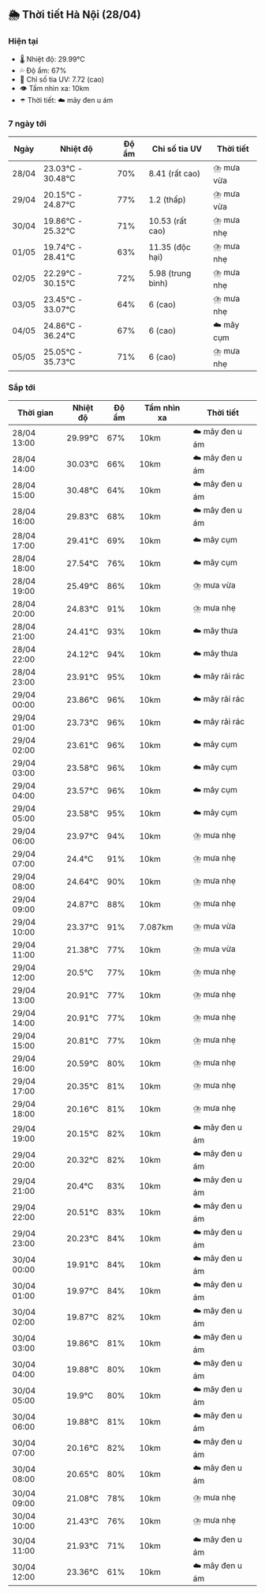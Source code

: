 ## 🌦️ Thời tiết Hà Nội (28/04)

### Hiện tại

- 🌡️ Nhiệt độ: 29.99℃
- 💦 Độ ẩm: 67%
- 🌟 Chỉ số tia UV: 7.72 (cao)
- 👁️ Tầm nhìn xa: 10km
- ☂️ Thời tiết: ☁️ mây đen u ám

### 7 ngày tới

| Ngày | Nhiệt độ | Độ ẩm | Chỉ số tia UV | Thời tiết |
| --- | --- | --- | --- | --- |
| 28/04 | 23.03℃ - 30.48℃ | 70% | 8.41 (rất cao) | ⛈️ mưa vừa |
| 29/04 | 20.15℃ - 24.87℃ | 77% | 1.2 (thấp) | ⛈️ mưa vừa |
| 30/04 | 19.86℃ - 25.32℃ | 71% | 10.53 (rất cao) | ⛈️ mưa nhẹ |
| 01/05 | 19.74℃ - 28.41℃ | 63% | 11.35 (độc hại) | ⛈️ mưa nhẹ |
| 02/05 | 22.29℃ - 30.15℃ | 72% | 5.98 (trung bình) | ⛈️ mưa nhẹ |
| 03/05 | 23.45℃ - 33.07℃ | 64% | 6 (cao) | ⛈️ mưa nhẹ |
| 04/05 | 24.86℃ - 36.24℃ | 67% | 6 (cao) | ☁️ mây cụm |
| 05/05 | 25.05℃ - 35.73℃ | 71% | 6 (cao) | ⛈️ mưa nhẹ |

### Sắp tới

| Thời gian | Nhiệt độ | Độ ẩm | Tầm nhìn xa | Thời tiết |
| --- | --- | --- | --- | --- |
| 28/04 13:00 | 29.99℃ | 67% | 10km | ☁️ mây đen u ám |
| 28/04 14:00 | 30.03℃ | 66% | 10km | ☁️ mây đen u ám |
| 28/04 15:00 | 30.48℃ | 64% | 10km | ☁️ mây đen u ám |
| 28/04 16:00 | 29.83℃ | 68% | 10km | ☁️ mây đen u ám |
| 28/04 17:00 | 29.41℃ | 69% | 10km | ☁️ mây cụm |
| 28/04 18:00 | 27.54℃ | 76% | 10km | ☁️ mây cụm |
| 28/04 19:00 | 25.49℃ | 86% | 10km | ⛈️ mưa vừa |
| 28/04 20:00 | 24.83℃ | 91% | 10km | ⛈️ mưa nhẹ |
| 28/04 21:00 | 24.41℃ | 93% | 10km | ☁️ mây thưa |
| 28/04 22:00 | 24.12℃ | 94% | 10km | ☁️ mây thưa |
| 28/04 23:00 | 23.91℃ | 95% | 10km | ☁️ mây rải rác |
| 29/04 00:00 | 23.86℃ | 96% | 10km | ☁️ mây rải rác |
| 29/04 01:00 | 23.73℃ | 96% | 10km | ☁️ mây rải rác |
| 29/04 02:00 | 23.61℃ | 96% | 10km | ☁️ mây cụm |
| 29/04 03:00 | 23.58℃ | 96% | 10km | ☁️ mây cụm |
| 29/04 04:00 | 23.57℃ | 96% | 10km | ☁️ mây cụm |
| 29/04 05:00 | 23.58℃ | 95% | 10km | ☁️ mây cụm |
| 29/04 06:00 | 23.97℃ | 94% | 10km | ⛈️ mưa nhẹ |
| 29/04 07:00 | 24.4℃ | 91% | 10km | ⛈️ mưa nhẹ |
| 29/04 08:00 | 24.64℃ | 90% | 10km | ⛈️ mưa nhẹ |
| 29/04 09:00 | 24.87℃ | 88% | 10km | ⛈️ mưa nhẹ |
| 29/04 10:00 | 23.37℃ | 91% | 7.087km | ⛈️ mưa vừa |
| 29/04 11:00 | 21.38℃ | 77% | 10km | ⛈️ mưa vừa |
| 29/04 12:00 | 20.5℃ | 77% | 10km | ⛈️ mưa nhẹ |
| 29/04 13:00 | 20.91℃ | 77% | 10km | ⛈️ mưa nhẹ |
| 29/04 14:00 | 20.91℃ | 77% | 10km | ⛈️ mưa nhẹ |
| 29/04 15:00 | 20.81℃ | 77% | 10km | ⛈️ mưa nhẹ |
| 29/04 16:00 | 20.59℃ | 80% | 10km | ⛈️ mưa nhẹ |
| 29/04 17:00 | 20.35℃ | 81% | 10km | ⛈️ mưa nhẹ |
| 29/04 18:00 | 20.16℃ | 81% | 10km | ⛈️ mưa nhẹ |
| 29/04 19:00 | 20.15℃ | 82% | 10km | ☁️ mây đen u ám |
| 29/04 20:00 | 20.32℃ | 82% | 10km | ☁️ mây đen u ám |
| 29/04 21:00 | 20.4℃ | 83% | 10km | ☁️ mây đen u ám |
| 29/04 22:00 | 20.51℃ | 83% | 10km | ☁️ mây đen u ám |
| 29/04 23:00 | 20.23℃ | 84% | 10km | ☁️ mây đen u ám |
| 30/04 00:00 | 19.91℃ | 84% | 10km | ☁️ mây đen u ám |
| 30/04 01:00 | 19.97℃ | 84% | 10km | ☁️ mây đen u ám |
| 30/04 02:00 | 19.87℃ | 82% | 10km | ☁️ mây đen u ám |
| 30/04 03:00 | 19.86℃ | 81% | 10km | ☁️ mây đen u ám |
| 30/04 04:00 | 19.88℃ | 80% | 10km | ☁️ mây đen u ám |
| 30/04 05:00 | 19.9℃ | 80% | 10km | ☁️ mây đen u ám |
| 30/04 06:00 | 19.88℃ | 81% | 10km | ☁️ mây đen u ám |
| 30/04 07:00 | 20.16℃ | 82% | 10km | ☁️ mây đen u ám |
| 30/04 08:00 | 20.65℃ | 80% | 10km | ☁️ mây đen u ám |
| 30/04 09:00 | 21.08℃ | 78% | 10km | ⛈️ mưa nhẹ |
| 30/04 10:00 | 21.43℃ | 76% | 10km | ⛈️ mưa nhẹ |
| 30/04 11:00 | 21.93℃ | 71% | 10km | ☁️ mây đen u ám |
| 30/04 12:00 | 23.36℃ | 61% | 10km | ☁️ mây đen u ám |
